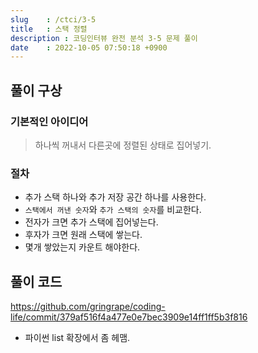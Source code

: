 ```yaml
---
slug    : /ctci/3-5
title   : 스택 정렬
description : 코딩인터뷰 완전 분석 3-5 문제 풀이
date    : 2022-10-05 07:50:18 +0900
---
```


## 풀이 구상
### 기본적인 아이디어
> 하나씩 꺼내서 다른곳에 정렬된 상태로 집어넣기.

### 절차
- 추가 스택 하나와 추가 저장 공간 하나를 사용한다. 
- `스택에서 꺼낸 숫자`와 `추가 스택의 숫자`를 비교한다. 
- 전자가 크면 추가 스택에 집어넣는다. 
- 후자가 크면 원래 스택에 쌓는다. 
- 몇개 쌓았는지 카운트 해야한다. 

## 풀이 코드
https://github.com/gringrape/coding-life/commit/379af516f4a477e0e7bec3909e14ff1ff5b3f816

- 파이썬 list 확장에서 좀 헤맴.
